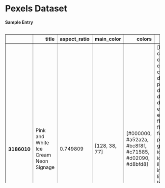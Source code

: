 # Pexels Dataset



**Sample Entry**


<div style="overflow-x:auto; max-height:500px">
<table border="1" class="dataframe">
  <thead>
    <tr style="text-align: right;">
      <th></th>
      <th>title</th>
      <th>aspect_ratio</th>
      <th>main_color</th>
      <th>colors</th>
      <th>tags</th>
      <th>adult</th>
      <th>aperture</th>
      <th>camera</th>
      <th>focal_length</th>
      <th>google_place_id</th>
      <th>iso</th>
      <th>latitude</th>
      <th>longitude</th>
      <th>manufacturer</th>
      <th>medical</th>
      <th>orientation</th>
      <th>racy</th>
      <th>shutter_speed</th>
      <th>software</th>
      <th>spoof</th>
      <th>violence</th>
      <th>location</th>
    </tr>
  </thead>
  <tbody>
    <tr>
      <th>3186010</th>
      <td>Pink and White Ice Cream Neon Signage</td>
      <td>0.749809</td>
      <td>[128, 38, 77]</td>
      <td>[#000000, #a52a2a, #bc8f8f, #c71585, #d02090, #d8bfd8]</td>
      <td>[bright, chocolate, close-up, cold, cream, creamy, cup, dairy product, delicious, design, dessert, electricity, epicure, flavors, fluorescent, food, food photography, goody, hand, ice cream, icecream, illuminated, indulgence, light pink background, neon, neon lights, neon sign, pastry, pink background, pink wallpaper, scoop, sweet, sweets, tasty]</td>
      <td>very_unlikely</td>
      <td>1.8</td>
      <td>iPhone X</td>
      <td>4.0</td>
      <td>ChIJkUjxJ7it1y0R4qOVTbWHlR4</td>
      <td>40.0</td>
      <td>-7.746914</td>
      <td>113.226906</td>
      <td>Apple</td>
      <td>very_unlikely</td>
      <td>0.0</td>
      <td>unlikely</td>
      <td></td>
      <td>13.1.3</td>
      <td>very_unlikely</td>
      <td>very_unlikely</td>
      <td>Kecamatan Mayangan, Jawa Timur, Indonesia</td>
    </tr>
  </tbody>
</table>
</div>
